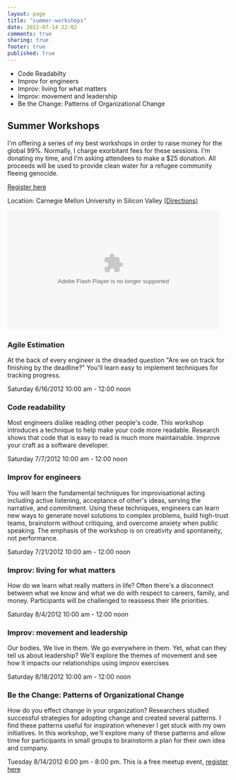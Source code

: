 ```yaml
---
layout: page
title: "summer-workshops"
date: 2012-07-14 22:02
comments: true
sharing: true
footer: true 
published: true
---
```


* Code Readabilty
* Improv for engineers
* Improv: living for what matters
* Improv: movement and leadership
* Be the Change: Patterns of Organizational Change

## Summer Workshops
I'm offering a series of my best workshops in order to raise money for the global 99%. Normally, I charge exorbitant fees for these sessions. I'm donating my time, and I'm asking attendees to make a $25 donation. All proceeds will be used to provide clean water for a refugee community fleeing genocide. 

[Register here](https://docs.google.com/a/west.cmu.edu/spreadsheet/viewform?formkey=dHRVUHhGb3NpVjVaSUZ5LWU5WTJXS3c6MQ)

Location: Carnegie Mellon University in Silicon Valley [(Directions)](http://www.cmu.edu/silicon-valley/about-us/directions.html)


<object id="flashObj" width="480" height="270" classid="clsid:D27CDB6E-AE6D-11cf-96B8-444553540000" codebase="http://download.macromedia.com/pub/shockwave/cabs/flash/swflash.cab#version=9,0,47,0"><param name="movie" value="http://c.brightcove.com/services/viewer/federated_f9?isVid=1&isUI=1" /><param name="bgcolor" value="#FFFFFF" /><param name="flashVars" value="videoId=1653250743001&playerID=96372595001&playerKey=AQ~~,AAAAADXAyfo~,SV0YHtB7jHGubl_vVjqOhvZ9z94PZz7d&domain=embed&dynamicStreaming=true" /><param name="base" value="http://admin.brightcove.com" /><param name="seamlesstabbing" value="false" /><param name="allowFullScreen" value="true" /><param name="swLiveConnect" value="true" /><param name="allowScriptAccess" value="always" /><embed src="http://c.brightcove.com/services/viewer/federated_f9?isVid=1&isUI=1" bgcolor="#FFFFFF" flashVars="videoId=1653250743001&playerID=96372595001&playerKey=AQ~~,AAAAADXAyfo~,SV0YHtB7jHGubl_vVjqOhvZ9z94PZz7d&domain=embed&dynamicStreaming=true" base="http://admin.brightcove.com" name="flashObj" width="480" height="270" seamlesstabbing="false" type="application/x-shockwave-flash" allowFullScreen="true" allowScriptAccess="always" swLiveConnect="true" pluginspage="http://www.macromedia.com/shockwave/download/index.cgi?P1_Prod_Version=ShockwaveFlash"></embed></object>



### Agile Estimation 
At the back of every engineer is the dreaded question "Are we on track for finishing by the deadline?" You'll learn easy to implement techniques for tracking progress.

Saturday 6/16/2012 10:00 am - 12:00 noon

### Code readability
Most engineers dislike reading other people's code. This workshop introduces a technique to help make your code more readable. Research shows that code that is easy to read is much more maintainable. Improve your craft as a software developer. 

Saturday 7/7/2012 10:00 am - 12:00 noon

### Improv for engineers
You will learn the fundamental techniques for improvisational acting including active listening, acceptance of other's ideas, serving the narrative, and commitment. Using these techniques, engineers can learn new ways to generate novel solutions to complex problems, build high-trust teams, brainstorm without critiquing, and overcome anxiety when public speaking. The emphasis of the workshop is on creativity and spontaneity, not performance.

Saturday 7/21/2012 10:00 am - 12:00 noon

### Improv: living for what matters
How do we learn what really matters in life? Often there's a disconnect between what we know and what we do with respect to careers, family, and money. Participants will be challenged to reassess their life priorities.

Saturday 8/4/2012 10:00 am - 12:00 noon

### Improv: movement and leadership
Our bodies. We live in them. We go everywhere in them. Yet, what can they tell us about leadership? We'll explore the themes of movement and see how it impacts our relationships using improv exercises

Saturday 8/18/2012 10:00 am - 12:00 noon


### Be the Change: Patterns of Organizational Change
How do you effect change in your organization? Researchers studied successful strategies for adopting change and created several patterns. I find these patterns useful for inspiration whenever I get stuck with my own initiatives. In this workshop, we'll explore many of these patterns and allow time for participants in small groups to brainstorm a plan for their own idea and company.

Tuesday 8/14/2012 6:00 pm - 8:00 pm. This is a free meetup event, [register here](http://www.meetup.com/Silicon-Valley-Agile-Leadership-Network/events/55525752/)



<!--
### Fresh water for the world
<span class="full-image-block ssNonEditable"><span><img src="/storage/clean_water.jpg?__SQUARESPACE_CACHEVERSION=1335620544544" alt=""/></span></span>

The Aymara people of Bolivia live in one of the driest places on earth—a towering windswept plateau where months pass with virtually no rain. Your contribution will help Aymara families by digging wells and supplying hand-pumps (pictured). Costs range from $400 for a hand-dug well serving a few families to $10,000 for a deep drilled well serving an entire community. 
-->